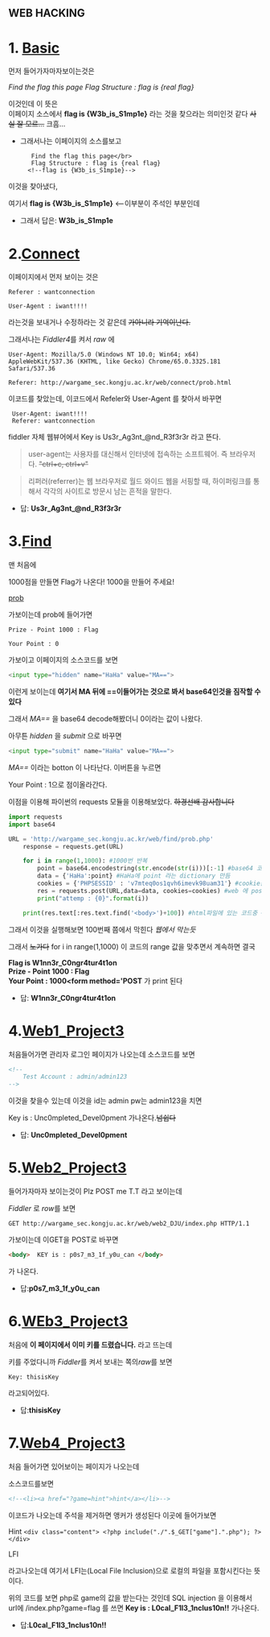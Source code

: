 WEB HACKING
--------------
# 1. [Basic](http://wargame_sec.kongju.ac.kr/web/basic/prob.html)

먼저 들어가자마자보이는것은

*Find the flag this page*
*Flag Structure : flag is {real flag}*

이것인데 
이 뜻은  
이페이지 소스에서 __flag is {W3b_is_S1mp1e}__ 라는 것을 찾으라는 의미인것 같다 ~~사실 잘 모르...~~ 크흠...

- 그래서나는 이페이지의 소스를보고

         Find the flag this page</br>
         Flag Structure : flag is {real flag}
        <!--flag is {W3b_is_S1mp1e}-->

이것을 찾아냈다,

 여기서 __flag is {W3b_is_S1mp1e}__ <--이부분이 주석인 부분인데   

- 그래서 답은: **W3b_is_S1mp1e**
 
# 2.[Connect](http://wargame_sec.kongju.ac.kr/web/connect/prob.html)
이페이지에서 먼저 보이는 것은  

    Referer : wantconnection 

    User-Agent : iwant!!!!

라는것을 보내거나 수정하라는 것 같은데   ~~가아니라 기억이난다.~~

그래서나는 *Fiddler4*를 켜서 *raw* 에


    User-Agent: Mozilla/5.0 (Windows NT 10.0; Win64; x64) AppleWebKit/537.36 (KHTML, like Gecko) Chrome/65.0.3325.181 Safari/537.36

    Referer: http://wargame_sec.kongju.ac.kr/web/connect/prob.html
 
 
 이코드를 찾았는데, 이코드에서 Refeler와 User-Agent 를 찾아서 바꾸면

     User-Agent: iwant!!!!
     Referer: wantconnection 

 fiddler 자체 웹뷰어에서
Key is Us3r_Ag3nt_@nd_R3f3r3r 라고 뜬다.

>user-agent는 사용자를 대신해서 인터넷에 접속하는 소프트웨어. 즉 브라우저다. ~~"ctrl+c, ctrl+v"~~

>리퍼러(referrer)는 웹 브라우저로 월드 와이드 웹을 서핑할 때, 하이퍼링크를 통해서 각각의 사이트로 방문시 남는 흔적을 말한다.
- 답: **Us3r_Ag3nt_@nd_R3f3r3r**

# 3.[Find](http://wargame_sec.kongju.ac.kr/web/find/prob.html)
맨 처음에 


1000점을 만들면 Flag가 나온다!
1000을 만들어 주세요!

 [prob](http://wargame_sec.kongju.ac.kr/web/find/prob.php)

가보이는데 prob에 들어가면 

    Prize - Point 1000 : Flag

    Your Point : 0
가보이고 
이페이지의 소스코드를 보면 
~~~py
<input type="hidden" name="HaHa" value="MA==">
~~~

이런게 보이는데 **여기서 MA 뒤에 ==이들어가는 것으로 봐서 base64인것을 짐작할 수있다**

그래서 *MA==* 을 base64 decode해봤더니 0이라는 값이 나왔다.

아무튼 *hidden* 을 *submit* 으로 바꾸면  

~~~py
<input type="submit" name="HaHa" value="MA==">
~~~

*MA==* 이라는 botton 이 나타난다. 
이버튼을 누르면 

Your Point : 1으로 점이올라간다.

이점을 이용해 파이썬의 requests 모듈을 이용해보았다. ~~하경선배 감사합니다~~


```py
import requests
import base64

URL = 'http://wargame_sec.kongju.ac.kr/web/find/prob.php'
    response = requests.get(URL)

    for i in range(1,1000): #1000번 반복 
        point = base64.encodestring(str.encode(str(i)))[:-1] #base64 코드를 point로 저장 하지만 뒤 값은 null이기때문에 지운다.
        data = {'HaHa':point} #HaHa에 point 라는 dictionary 만듬
        cookies = {'PHPSESSID' : 'v7mteq0os1qvh6imevk98uam31'} #cookie값으로 identity
        res = requests.post(URL,data=data, cookies=cookies) #web 에 post
        print("attemp : {0}".format(i))

    print(res.text[:res.text.find('<body>')+100]) #html파일에 있는 코드중 <body>에서 다음 100줄까지 출력
```

그래서 이것을 실행해보면 100번째 쯤에서 막힌다 *웹에서 막는듯*

그래서 ~~노가다~~ for i in range(1,1000) 이 코드의 range 값을 맞추면서 계속하면 
결국

**Flag is W1nn3r_C0ngr4tur4t1on</br>Prize - Point 1000 : Flag</br>Your Point : 1000<form method='POST**
가 print 된다 

- 답: **W1nn3r_C0ngr4tur4t1on**

# 4.[Web1_Project3](http://wargame_sec.kongju.ac.kr/web/web1_DJU/index.php)
처음들어가면 관리자 로그인 페이지가 나오는데 소스코드를 보면
~~~html
<!--
	Test Account : admin/admin123
-->
~~~
이것을 찾을수 있는데  이것을 id는 admin pw는 admin123을 치면

Key is : Unc0mpleted_Devel0pment 가나온다.~~넘쉽다~~

- 답: **Unc0mpleted_Devel0pment**

# 5.[Web2_Project3](http://wargame_sec.kongju.ac.kr/web/web2_DJU/index.php)
들어가자마자 보이는것이 Plz POST me T.T 라고
보이는데 

*Fiddler* 로  *row*를 보면 

`GET http://wargame_sec.kongju.ac.kr/web/web2_DJU/index.php HTTP/1.1`

가보이는데 이GET을 POST로 바꾸면 
~~~html
<body>  KEY is : p0s7_m3_1f_y0u_can	</body>
~~~
가 나온다.

- 답:**p0s7_m3_1f_y0u_can**

# 6.[WEb3_Project3](http://wargame_sec.kongju.ac.kr/web/web3_DJU/index.php)
처음에 __이 페이지에서 이미 키를 드렸습니다.__ 라고 뜨는데 

키를 주었다니까 *Fiddler*를 켜서 보내는 쪽의*raw*를 보면 

`
Key: thisisKey
`

라고되어있다.

- 답:**thisisKey**

# 7.[Web4_Project3](http://wargame_sec.kongju.ac.kr/web/web4_DJU/index.php)
처음 들어가면 있어보이는 페이지가 나오는데

소스코드를보면 

~~~html
<!--<li><a href="?game=hint">hint</a></li>-->
~~~

이코드가 나오는데 주석을 제거하면 앵커가 생성된다
이곳에 들어가보면

Hint `<div class="content"> <?php include("./".$_GET["game"].".php"); ?> </div>`

LFI

라고나오는데 여기서 LFI는(Local File Inclusion)으로 로컬의 파일을 포함시킨다는 뜻이다.

위의 코드를 보면 php로 game의 값을 받는다는 것인데 SQL injection 을 이용해서 url에 /index.php?game=flag 를 쓰면
**Key is : L0cal_F1l3_1nclus10n!!** 가나온다.

- 답:**L0cal_F1l3_1nclus10n!!**




